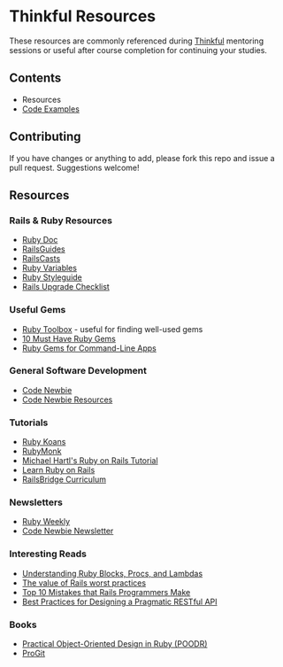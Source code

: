 # Thinkful Resources

These resources are commonly referenced during [Thinkful][20] mentoring sessions or useful after course completion for continuing your studies.

## Contents

- Resources
- [Code Examples][21]

## Contributing

If you have changes or anything to add, please fork this repo and issue a pull request. Suggestions welcome!

## Resources

### Rails & Ruby Resources

- [Ruby Doc][9]
- [RailsGuides][7]
- [RailsCasts][10]
- [Ruby Variables][1]
- [Ruby Styleguide][3]
- [Rails Upgrade Checklist][5]

### Useful Gems

- [Ruby Toolbox][22] - useful for finding well-used gems
- [10 Must Have Ruby Gems][23]
- [Ruby Gems for Command-Line Apps][24]

### General Software Development

- [Code Newbie][14]
- [Code Newbie Resources][13]

### Tutorials

- [Ruby Koans][15]
- [RubyMonk][16]
- [Michael Hartl's Ruby on Rails Tutorial][17]
- [Learn Ruby on Rails][18]
- [RailsBridge Curriculum][19]

### Newsletters

- [Ruby Weekly][12]
- [Code Newbie Newsletter][14]

### Interesting Reads

- [Understanding Ruby Blocks, Procs, and Lambdas][2]
- [The value of Rails worst practices][6]
- [Top 10 Mistakes that Rails Programmers Make][8]
- [Best Practices for Designing a Pragmatic RESTful API][25]

### Books

- [Practical Object-Oriented Design in Ruby (POODR)][4]
- [ProGit][11]

[1]: http://www.tutorialspoint.com/ruby/ruby_variables.htm
[2]: http://www.reactive.io/tips/2008/12/21/understanding-ruby-blocks-procs-and-lambdas/
[3]: https://github.com/styleguide/ruby
[4]: http://www.poodr.com/
[5]: http://www.rails-upgrade-checklist.com/
[6]: http://dmcca.be/2014/02/02/the-value-of-rails-worst-practices.html
[7]: http://guides.rubyonrails.org
[8]: http://www.toptal.com/ruby-on-rails/top-10-mistakes-that-rails-programmers-make
[9]: http://www.ruby-doc.org/
[10]: http://railscasts.com/
[11]: http://git-scm.com/book
[12]: http://rubyweekly.com/
[13]: http://www.codenewbie.org/resources
[14]: http://www.codenewbie.org/
[15]: http://rubykoans.com/
[16]: https://rubymonk.com/
[17]: http://www.railstutorial.org/book
[18]: http://rubyonrailstutor.github.io/
[19]: http://docs.railsbridge.org/intro-to-rails/
[20]: http://www.thinkful.com/
[21]: code_examples
[22]: http://blog.teamtreehouse.com/10-must-have-ruby-gems
[23]: https://www.ruby-toolbox.com
[24]: http://www.awesomecommandlineapps.com/gems.html
[25]: http://www.vinaysahni.com/best-practices-for-a-pragmatic-restful-api

